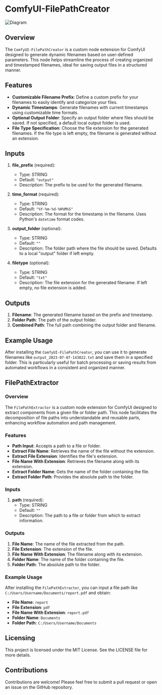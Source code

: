 # ComfyUI-FilePathCreator

![Diagram](images/example.png)

## Overview
The `ComfyUI-FilePathCreator` is a custom node extension for ComfyUI designed to generate dynamic filenames based on user-defined parameters. This node helps streamline the process of creating organized and timestamped filenames, ideal for saving output files in a structured manner.

## Features
- **Customizable Filename Prefix**: Define a custom prefix for your filenames to easily identify and categorize your files.
- **Dynamic Timestamps**: Generate filenames with current timestamps using customizable time formats.
- **Optional Output Folder**: Specify an output folder where files should be saved. If not specified, a default local output folder is used.
- **File Type Specification**: Choose the file extension for the generated filenames. If the file type is left empty, the filename is generated without an extension.

## Inputs
1. **file_prefix** (required): 
   - Type: STRING
   - Default: `"output"`
   - Description: The prefix to be used for the generated filename.

2. **time_format** (required):
   - Type: STRING
   - Default: `"%Y-%m-%d-%H%M%S"`
   - Description: The format for the timestamp in the filename. Uses Python's `datetime` format codes.

3. **output_folder** (optional):
   - Type: STRING
   - Default: `""`
   - Description: The folder path where the file should be saved. Defaults to a local "output" folder if left empty.

4. **filetype** (optional):
   - Type: STRING
   - Default: `"txt"`
   - Description: The file extension for the generated filename. If left empty, no file extension is added.

## Outputs
1. **Filename**: The generated filename based on the prefix and timestamp.
2. **Folder Path**: The path of the output folder.
3. **Combined Path**: The full path combining the output folder and filename.

## Example Usage
After installing the `ComfyUI-FilePathCreator`, you can use it to generate filenames like `output_2023-07-07-143022.txt` and save them in a specified folder. This is particularly useful for batch processing or saving results from automated workflows in a consistent and organized manner.

## FilePathExtractor

### Overview
The `FilePathExtractor` is a custom node extension for ComfyUI designed to extract components from a given file or folder path. This node facilitates the decomposition of file paths into understandable and reusable parts, enhancing workflow automation and path management.

### Features
- **Path Input**: Accepts a path to a file or folder.
- **Extract File Name**: Retrieves the name of the file without the extension.
- **Extract File Extension**: Identifies the file's extension.
- **File Name With Extension**: Retrieves the filename along with its extension.
- **Extract Folder Name**: Gets the name of the folder containing the file.
- **Extract Folder Path**: Provides the absolute path to the folder.

### Inputs
1. **path** (required): 
   - Type: STRING
   - Default: `""`
   - Description: The path to a file or folder from which to extract information.

### Outputs
1. **File Name**: The name of the file extracted from the path.
2. **File Extension**: The extension of the file.
3. **File Name With Extension**: The filename along with its extension.
4. **Folder Name**: The name of the folder containing the file.
5. **Folder Path**: The absolute path to the folder.

### Example Usage
After installing the `FilePathExtractor`, you can input a file path like `C:/Users/Username/Documents/report.pdf` and obtain:
- **File Name**: `report`
- **File Extension**: `pdf`
- **File Name With Extension**: `report.pdf`
- **Folder Name**: `Documents`
- **Folder Path**: `C:/Users/Username/Documents`

## Licensing
This project is licensed under the MIT License. See the LICENSE file for more details.

## Contributions
Contributions are welcome! Please feel free to submit a pull request or open an issue on the GitHub repository.

